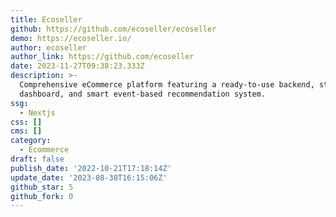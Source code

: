 ```yaml
---
title: Ecoseller
github: https://github.com/ecoseller/ecoseller
demo: https://ecoseller.io/
author: ecoseller
author_link: https://github.com/ecoseller
date: 2023-11-27T09:38:23.333Z
description: >-
  Comprehensive eCommerce platform featuring a ready-to-use backend, storefront,
  dashboard, and smart event-based recommendation system.
ssg:
  - Nextjs
css: []
cms: []
category:
  - Ecommerce
draft: false
publish_date: '2022-10-21T17:18:14Z'
update_date: '2023-08-30T16:15:06Z'
github_star: 5
github_fork: 0
---
```

